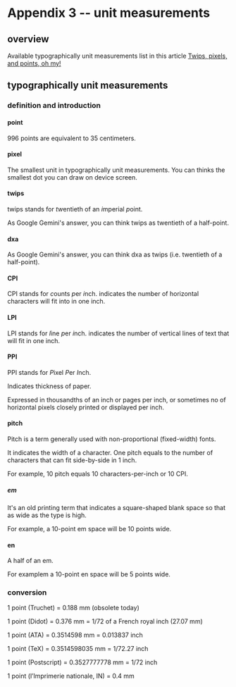 # Appendix 3 -- unit measurements
## overview
Available typographically unit measurements list in this article [Twips, pixels, and points, oh my!](https://stackoverflow.com/questions/604203/twips-pixels-and-points-oh-my)

## typographically unit measurements 
### definition and introduction
#### point
996 points are equivalent to 35 centimeters.

#### pixel
The smallest unit in typographically unit measurements. You can thinks the smallest dot you can draw on device screen.

#### twips
twips stands for *tw*entieth of an *i*mperial *p*oint.

As Google Gemini's answer, you can think twips as twentieth of a half-point.

#### dxa
As Google Gemini's answer, you can think dxa as twips (i.e. twentieth of a half-point).

#### CPI
CPI stands for *c*ounts *p*er *i*nch. indicates the number of horizontal characters will fit into in one inch.

#### LPI
LPI stands for *l*ine *p*er *i*nch. indicates the number of vertical lines of text that will fit in one inch.

#### PPI
PPI stands for *P*ixel *P*er *I*nch. 

Indicates thickness of paper.

Expressed in thousandths of an inch or pages per inch, or sometimes no of horizontal pixels closely printed or displayed per inch.

#### pitch
Pitch is a term generally used with non-proportional (fixed-width) fonts.

It indicates the width of a character. One pitch equals to the number of characters that can fit side-by-side in 1 inch. 

For example, 10 pitch equals 10 characters-per-inch or 10 CPI. 

##### em
It's an old printing term that indicates a square-shaped blank space so that as wide as the type is high. 

For example, a 10-point em space will be 10 points wide.

#### en
A half of an em.

For examplem a 10-point en space will be 5 points wide.

### conversion

1 point (Truchet) = 0.188 mm (obsolete today)

1 point (Didot) = 0.376 mm = 1/72 of a French royal inch (27.07 mm)

1 point (ATA) = 0.3514598 mm = 0.013837 inch

1 point (TeX) = 0.3514598035 mm = 1/72.27 inch

1 point (Postscript) = 0.3527777778 mm = 1/72 inch

1 point (l’Imprimerie nationale, IN) = 0.4 mm

